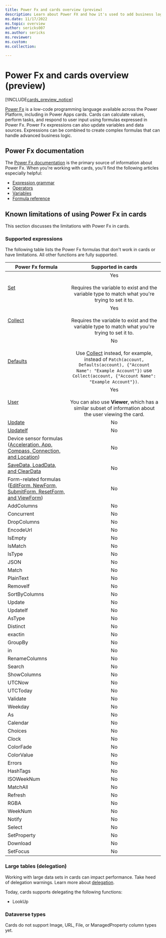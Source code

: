 ```yaml
---
title: Power Fx and cards overview (preview)
description: Learn about Power FX and how it's used to add business logic in cards for Microsoft Power Apps.
ms.date: 11/17/2022
ms.topic: overview
author: sericks007
ms.author: sericks
ms.reviewer: 
ms.custom: 
ms.collection: 

---
```


# Power Fx and cards overview (preview)

[!INCLUDE[cards_preview_notice](../../includes/preview-include.md)]

[Power Fx](/power-platform/power-fx/overview) is a low-code programming language available across the Power Platform, including in Power Apps cards. Cards can calculate values, perform tasks, and respond to user input using formulas expressed in Power Fx. Power Fx expressions can also update variables and data sources. Expressions can be combined to create complex formulas that can handle advanced business logic.

## Power Fx documentation

The [Power Fx documentation](/power-platform/power-fx/overview) is the primary source of information about Power Fx. When you're working with cards, you'll find the following articles especially helpful:

- [Expression grammar](/power-platform/power-fx/expression-grammar)
- [Operators](/power-platform/power-fx/operators)
- [Variables](/power-platform/power-fx/variables)
- [Formula reference](/power-platform/power-fx/formula-reference)

## Known limitations of using Power Fx in cards

This section discusses the limitations with Power Fx in cards.

### Supported expressions

The following table lists the Power Fx formulas that don't work in cards or have limitations. All other functions are fully supported.

| Power Fx formula | Supported in cards | 
|---------|:---:|
| [Set](/power-platform/power-fx/reference/function-set) | Yes<br><br>Requires the variable to exist and the variable type to match what you're trying to set it to.|
| [Collect](/power-platform/power-fx/reference/function-clear-collect-clearcollect#collect) | Yes<br><br>Requires the variable to exist and the variable type to match what you're trying to set it to. |
| [Defaults](/power-platform/power-fx/reference/function-defaults) | No <br><br> Use [Collect](/power-platform/power-fx/reference/function-clear-collect-clearcollect#collect) instead, for example, instead of `Patch(account, Defaults(account), {"Account Name": "Example Account"})` use `Collect(account, {"Account Name": "Example Account"})`. |
| [User](/power-platform/power-fx/reference/function-user) | Yes <br><br>You can also use **Viewer**, which has a similar subset of information about the user viewing the card. |
| [Update](/power-platform/power-fx/reference/function-update-updateif#update-function) | No | 
| [UpdateIf](/power-platform/power-fx/reference/function-update-updateif#updateif-function) | No | 
| Device sensor formulas ([Acceleration, App, Compass, Connection, and Location](/power-platform/power-fx/reference/signals)) | No | 
| [SaveData, LoadData, and ClearData](/power-platform/power-fx/reference/function-savedata-loaddata) | No | 
| Form-related formulas ([EditForm, NewForm, SubmitForm, ResetForm, and ViewForm](/power-platform/power-fx/reference/function-form)) | No | 
| AddColumns | No |  
| Concurrent | No | 
| DropColumns | No | 
| EncodeUrl | No | 
| IsEmpty | No | 
| IsMatch | No | 
| IsType | No | 
| JSON | No | 
| Match | No | 
| PlainText | No | 
| RemoveIf | No | 
| SortByColumns | No | 
| Update | No | 
| UpdateIf | No | 
| AsType | No | 
| Distinct | No | 
| exactin | No | 
| GroupBy | No | 
| in | No | 
| RenameColumns | No | 
| Search | No | 
| ShowColumns | No | 
| UTCNow | No | 
| UTCToday | No | 
| Validate | No | 
| Weekday | No | 
| As | No | 
| Calendar | No | 
| Choices | No | 
| Clock | No | 
| ColorFade | No | 
| ColorValue | No | 
| Errors | No | 
| HashTags | No | 
| ISOWeekNum | No | 
| MatchAll | No | 
| Refresh | No | 
| RGBA | No | 
| WeekNum | No | 
| Notify | No | 
| Select | No | 
| SetProperty | No | 
| Download | No | 
| SetFocus | No | 

### Large tables (delegation)

Working with large data sets in cards can impact performance. Take heed of delegation warnings. Learn more about [delegation](/power-apps/maker/canvas-apps/delegation-overview).

Today, cards supports delegating the following functions:

- LookUp

### Dataverse types

Cards do not support Image, URL, File, or ManagedProperty column types yet.
